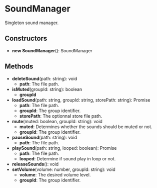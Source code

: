 # SoundManager

Singleton sound manager.
## Constructors
* **new SoundManager**(): SoundManager   
## Methods
* **deleteSound**(path: string): void   
  * **path**: The file path.
* **isMuted**(groupId: string): boolean   
  * **groupId**
* **loadSound**(path: string, groupId: string, storePath: string): Promise   
  * **path**: The file path.
  * **groupId**: The group identifier.
  * **storePath**: The optionnal store file path.
* **mute**(muted: boolean, groupId: string): void   
  * **muted**: Determines whether the sounds should be muted or not.
  * **groupId**: The group identifier.
* **pauseSound**(path: string): void   
  * **path**: The file path.
* **playSound**(path: string, looped: boolean): Promise   
  * **path**: The file path.
  * **looped**: Determine if sound play in loop or not.
* **releaseSounds**(): void   
* **setVolume**(volume: number, groupId: string): void   
  * **volume**: The desired volume level.
  * **groupId**: The group identifier.
